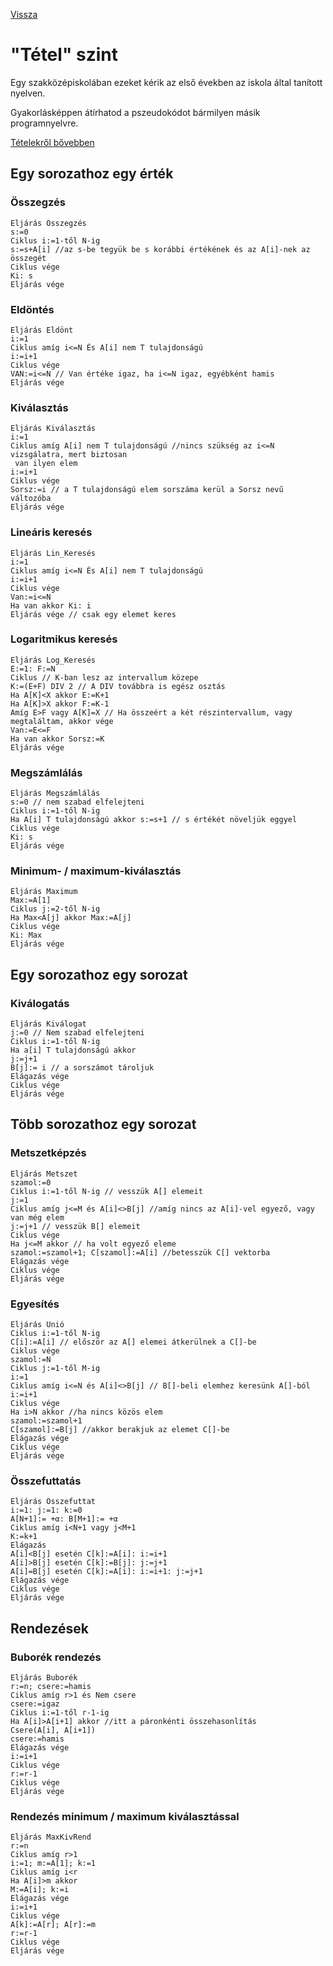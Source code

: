 [Vissza](../README.md)

# "Tétel" szint

Egy szakközépiskolában ezeket kérik az első években az iskola által tanított nyelven.

Gyakorlásképpen átírhatod a pszeudokódot bármilyen másik programnyelvre.

[Tételekről bővebben](http://alea.uw.hu/c/Progr_tetelekRendezesek.htm)

## Egy sorozathoz egy érték

### Összegzés

```
Eljárás Összegzés
s:=0
Ciklus i:=1-től N-ig
s:=s+A[i] //az s-be tegyük be s korábbi értékének és az A[i]-nek az összegét
Ciklus vége
Ki: s
Eljárás vége
```

### Eldöntés

```
Eljárás Eldönt
i:=1
Ciklus amíg i<=N És A[i] nem T tulajdonságú
i:=i+1
Ciklus vége
VAN:=i<=N // Van értéke igaz, ha i<=N igaz, egyébként hamis
Eljárás vége
```

### Kiválasztás

```
Eljárás Kiválasztás
i:=1
Ciklus amíg A[i] nem T tulajdonságú //nincs szükség az i<=N vizsgálatra, mert biztosan
 van ilyen elem
i:=i+1
Ciklus vége
Sorsz:=i // a T tulajdonságú elem sorszáma kerül a Sorsz nevű változóba
Eljárás vége
```

### Lineáris keresés

```
Eljárás Lin_Keresés
i:=1
Ciklus amíg i<=N És A[i] nem T tulajdonságú
i:=i+1
Ciklus vége
Van:=i<=N
Ha van akkor Ki: i
Eljárás vége // csak egy elemet keres
```

### Logaritmikus keresés

```
Eljárás Log_Keresés
E:=1: F:=N
Ciklus // K-ban lesz az intervallum közepe
K:=(E+F) DIV 2 // A DIV továbbra is egész osztás
Ha A[K]<X akkor E:=K+1
Ha A[K]>X akkor F:=K-1
Amíg E>F vagy A[K]=X // Ha összeért a két részintervallum, vagy megtaláltam, akkor vége
Van:=E<=F
Ha van akkor Sorsz:=K
Eljárás vége
```

### Megszámlálás

```
Eljárás Megszámlálás
s:=0 // nem szabad elfelejteni
Ciklus i:=1-től N-ig
Ha A[i] T tulajdonságú akkor s:=s+1 // s értékét növeljük eggyel
Ciklus vége
Ki: s
Eljárás vége
```

### Minimum- / maximum-kiválasztás

```
Eljárás Maximum
Max:=A[1]
Ciklus j:=2-től N-ig
Ha Max<A[j] akkor Max:=A[j]
Ciklus vége
Ki: Max
Eljárás vége
```

## Egy sorozathoz egy sorozat

### Kiválogatás

```
Eljárás Kiválogat
j:=0 // Nem szabad elfelejteni
Ciklus i:=1-től N-ig
Ha a[i] T tulajdonságú akkor
j:=j+1
B[j]:= i // a sorszámot tároljuk
Elágazás vége
Ciklus vége
Eljárás vége
```

## Több sorozathoz egy sorozat

### Metszetképzés

```
Eljárás Metszet
szamol:=0
Ciklus i:=1-től N-ig // vesszük A[] elemeit
j:=1
Ciklus amíg j<=M és A[i]<>B[j] //amíg nincs az A[i]-vel egyező, vagy van még elem
j:=j+1 // vesszük B[] elemeit
Ciklus vége
Ha j<=M akkor // ha volt egyező eleme
szamol:=szamol+1; C[szamol]:=A[i] //betesszük C[] vektorba
Elágazás vége
Ciklus vége
Eljárás vége
```

### Egyesítés

```
Eljárás Unió
Ciklus i:=1-től N-ig
C[i]:=A[i] // először az A[] elemei átkerülnek a C[]-be
Ciklus vége
szamol:=N
Ciklus j:=1-től M-ig
i:=1
Ciklus amíg i<=N és A[i]<>B[j] // B[]-beli elemhez keresünk A[]-ból
i:=i+1
Ciklus vége
Ha i>N akkor //ha nincs közös elem
szamol:=szamol+1
C[szamol]:=B[j] //akkor berakjuk az elemet C[]-be
Elágazás vége
Ciklus vége
Eljárás vége
```

### Összefuttatás

```
Eljárás Összefuttat
i:=1: j:=1: k:=0
A[N+1]:= +α: B[M+1]:= +α
Ciklus amíg i<N+1 vagy j<M+1
K:=k+1
Elágazás
A[i]<B[j] esetén C[k]:=A[i]: i:=i+1
A[i]>B[j] esetén C[k]:=B[j]: j:=j+1
A[i]=B[j] esetén C[k]:=A[i]: i:=i+1: j:=j+1
Elágazás vége
Ciklus vége
Eljárás vége
```

## Rendezések

### Buborék rendezés

```
Eljárás Buborék
r:=n; csere:=hamis
Ciklus amíg r>1 és Nem csere
csere:=igaz
Ciklus i:=1-től r-1-ig
Ha A[i]>A[i+1] akkor //itt a páronkénti összehasonlítás
Csere(A[i], A[i+1])
csere:=hamis
Elágazás vége
i:=i+1
Ciklus vége
r:=r-1
Ciklus vége
Eljárás vége
```

### Rendezés minimum / maximum kiválasztással

```
Eljárás MaxKivRend
r:=n
Ciklus amíg r>1
i:=1; m:=A[1]; k:=1
Ciklus amíg i<r
Ha A[i]>m akkor
M:=A[i]; k:=i
Elágazás vége
i:=i+1
Ciklus vége
A[k]:=A[r]; A[r]:=m
r:=r-1
Ciklus vége
Eljárás vége
```